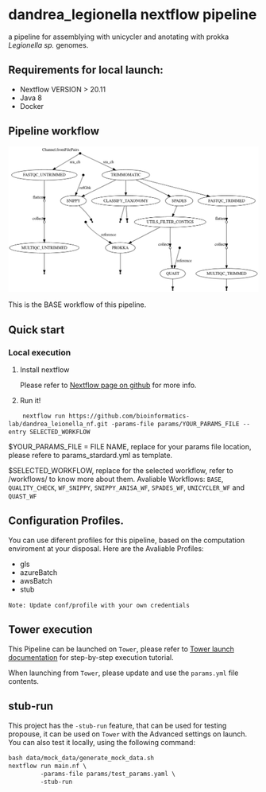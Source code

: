# dandrea_legionella nextflow pipeline

a pipeline for assemblying with unicycler and anotating with prokka _Legionella sp._ genomes.

## Requirements for local launch:

* Nextflow VERSION > 20.11
* Java 8
* Docker

## Pipeline workflow

![dag file](./resources/dag.png)

This is the BASE workflow of this pipeline.

## Quick start

### Local execution
1. Install nextflow 

	Please refer to [Nextflow page on github](https://github.com/nextflow-io/nextflow/) for more info.

2. Run it!

```
	nextflow run https://github.com/bioinformatics-lab/dandrea_leionella_nf.git -params-file params/YOUR_PARAMS_FILE --entry SELECTED_WORKFLOW

```

$YOUR_PARAMS_FILE = FILE NAME, replace for your params file location, please refere to params_stardard.yml as template.

$SELECTED_WORKFLOW, replace for the selected workflow, refer to /workflows/ to know more about them.
Avaliable Workflows: `BASE`, `QUALITY_CHECK`, `WF_SNIPPY`, `SNIPPY_ANISA_WF`, `SPADES_WF`, `UNICYCLER_WF` and `QUAST_WF`


## Configuration Profiles.

You can use diferent profiles for this pipeline, based on the computation enviroment at your disposal. Here are the Avaliable Profiles:

* gls
* azureBatch
* awsBatch
* stub

`Note: Update conf/profile with your own credentials`

## Tower execution
This Pipeline can be launched on `Tower`, please refer to [Tower launch documentation](https://help.tower.nf/docs/launch/overview/) for step-by-step execution tutorial.

When launching from `Tower`, please update and use the `params.yml` file contents.

## stub-run
This project has the `-stub-run` feature, that can be used for testing propouse, it can be used on `Tower` with the Advanced settings on launch. You can also test it locally, using the following command:

```
bash data/mock_data/generate_mock_data.sh
nextflow run main.nf \
		 -params-file params/test_params.yaml \
		 -stub-run
``` 
